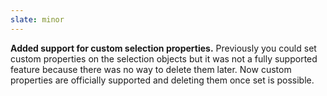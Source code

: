 ```yaml
---
slate: minor
---
```


**Added support for custom selection properties.** Previously you could set custom properties on the selection objects but it was not a fully supported feature because there was no way to delete them later. Now custom properties are officially supported and deleting them once set is possible.
